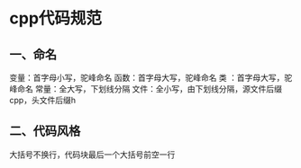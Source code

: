 cpp代码规范
==========


## 一、命名


变量：首字母小写，驼峰命名
函数：首字母大写，驼峰命名
类  ：首字母大写，驼峰命名
常量：全大写，下划线分隔
文件：全小写，由下划线分隔，源文件后缀cpp，头文件后缀h

## 二、代码风格

大括号不换行，代码块最后一个大括号前空一行



